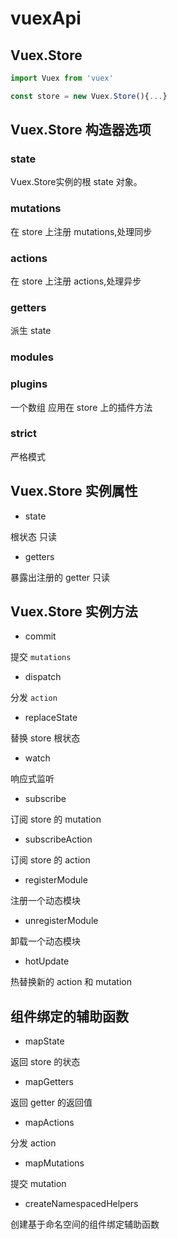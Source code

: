 # vuexApi

## Vuex.Store

```js
import Vuex from 'vuex'

const store = new Vuex.Store(){...}
```

## Vuex.Store 构造器选项

### state

Vuex.Store实例的根 state 对象。

### mutations

在 store 上注册 mutations,处理同步

### actions

在 store 上注册 actions,处理异步

### getters

派生 state

### modules

### plugins

一个数组 应用在 store 上的插件方法

### strict

严格模式

## Vuex.Store 实例属性

- state

根状态 只读

- getters

暴露出注册的 getter 只读

## Vuex.Store 实例方法

- commit

提交 `mutations`

- dispatch

分发 `action`

- replaceState

替换 store 根状态

- watch

响应式监听

- subscribe

订阅 store 的 mutation

- subscribeAction

订阅 store 的 action

- registerModule

注册一个动态模块

- unregisterModule

卸载一个动态模块

- hotUpdate

热替换新的 action 和 mutation

## 组件绑定的辅助函数

- mapState

返回 store 的状态

- mapGetters

返回 getter 的返回值

- mapActions

分发 action

- mapMutations

提交 mutation

- createNamespacedHelpers

创建基于命名空间的组件绑定辅助函数